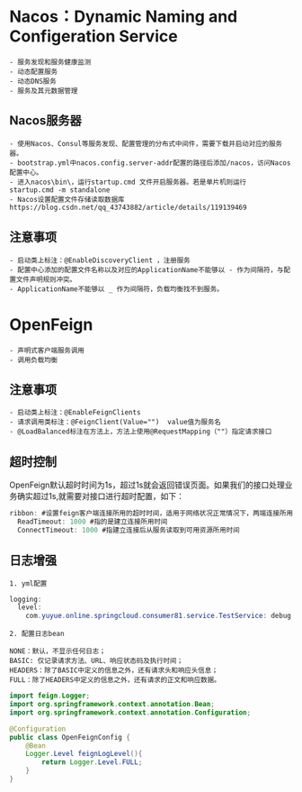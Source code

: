 # Nacos：Dynamic Naming and Configeration Service

    - 服务发现和服务健康监测
    - 动态配置服务
    - 动态DNS服务
    - 服务及其元数据管理

## Nacos服务器

    - 使用Nacos、Consul等服务发现、配置管理的分布式中间件，需要下载并启动对应的服务器。
    - bootstrap.yml中nacos.config.server-addr配置的路径后添加/nacos，访问Nacos配置中心。
    - 进入nacos\bin\，运行startup.cmd 文件开启服务器。若是单片机则运行  startup.cmd -m standalone
    - Nacos设置配置文件存储读取数据库https://blog.csdn.net/qq_43743882/article/details/119139469

## 注意事项

```
- 启动类上标注：@EnableDiscoveryClient ，注册服务
- 配置中心添加的配置文件名称以及对应的ApplicationName不能够以 - 作为间隔符，与配置文件声明规则冲突。
- ApplicationName不能够以 _ 作为间隔符，负载均衡找不到服务。

```

# OpenFeign

    - 声明式客户端服务调用
    - 调用负载均衡

## 注意事项

    - 启动类上标注：@EnableFeignClients
    - 请求调用类标注：@FeignClient(Value="")  value值为服务名
    - @LoadBalanced标注在方法上，方法上使用@RequestMapping（""）指定请求接口

## 超时控制

OpenFeign默认超时时间为1s，超过1s就会返回错误页面。如果我们的接口处理业务确实超过1s,就需要对接口进行超时配置，如下：

```java
ribbon: #设置feign客户端连接所用的超时时间，适用于网络状况正常情况下，两端连接所用时间
  ReadTimeout: 1000 #指的是建立连接所用时间
  ConnectTimeout: 1000 #指建立连接后从服务读取到可用资源所用时间
```

## 日志增强

    1. yml配置

```java
logging:
  level:
    com.yuyue.online.springcloud.consumer81.service.TestService: debug #指定openfeign日志以什么级别监控哪个接口（可多个）
```

    2. 配置日志bean

    NONE：默认，不显示任何日志；
    BASIC: 仅记录请求方法、URL、响应状态码及执行时间；
    HEADERS：除了BASIC中定义的信息之外，还有请求头和响应头信息；
    FULL：除了HEADERS中定义的信息之外，还有请求的正文和响应数据。

```java
import feign.Logger;
import org.springframework.context.annotation.Bean;
import org.springframework.context.annotation.Configuration;

@Configuration
public class OpenFeignConfig {
    @Bean
    Logger.Level feignLogLevel(){
        return Logger.Level.FULL;
    }
}
```

